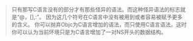 > 只有那写C语言没有的部分才有那些怪异的语法。而这种怪异语法的标志就是“@，[],:”。
因为这几个符号在C语言中没有被用到或者容易被赋予更多的含义。
你可以抛弃Objc为C语言增加的语法，而只使用C语言语法。这时你可以认为当前环境只是为C语言增加了一对NS开头的数据结构。
